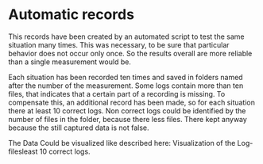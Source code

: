 # Automatic records

This records have been created by an automated script to test the same situation many times. This was necessary, to be sure that particular behavior does not occur only once. So the results overall are more reliable than a single measurement would be.

Each situation has been recorded ten times and saved in folders named after the number of the measurement. Some logs contain more than ten files, that indicates that a certain part of a recording is missing. To compensate this, an additional record has been made, so for each situation there at least 10 correct logs. Non correct logs could be identified by the number of files in the folder, because there less files. There kept anyway because the still captured data is not false.

The Data Could be visualized like described here: Visualization of the Log-filesleast 10 correct logs.

